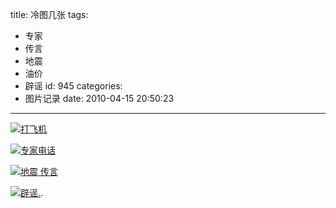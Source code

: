 title: 冷图几张
tags:
  - 专家
  - 传言
  - 地震
  - 油价
  - 辟谣
id: 945
categories:
  - 图片记录
date: 2010-04-15 20:50:23
---

[![](http://a.kainy.cn/201004/%E6%89%93%E9%A3%9E%E6%9C%BA.jpg "打飞机")](http://a.kainy.cn/201004/%E6%89%93%E9%A3%9E%E6%9C%BA.jpg)<!--more-->

[![](http://a.kainy.cn/201004/%E5%9C%B0%E9%9C%87%E6%B4%BB%E8%B7%83%E6%9C%9F.jpg "专家电话")](http://a.kainy.cn/201004/%E5%9C%B0%E9%9C%87%E6%B4%BB%E8%B7%83%E6%9C%9F.jpg)

[![](http://a.kainy.cn/201004/%E5%9C%B0%E9%9C%87.jpg "地震 传言")](http://a.kainy.cn/201004/%E5%9C%B0%E9%9C%87.jpg)

[![](http://a.kainy.cn/201004/%E6%88%90%E5%93%81%E6%B2%B9%E4%BB%B7%E6%A0%BC.jpg "辟谣.")](http://a.kainy.cn/201004/%E6%88%90%E5%93%81%E6%B2%B9%E4%BB%B7%E6%A0%BC.jpg).